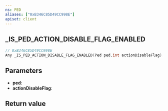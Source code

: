 ```yaml
---
ns: PED
aliases: ["0xB346C85D49CC998E"]
apiset: client
---
```

## _IS_PED_ACTION_DISABLE_FLAG_ENABLED

```c
// 0xB346C85D49CC998E
Any _IS_PED_ACTION_DISABLE_FLAG_ENABLED(Ped ped,int actionDisableFlag);
```


## Parameters
* **ped**:
* **actionDisableFlag**:

## Return value

